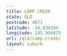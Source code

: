 ```yaml
---
title: CAMP CREEK
state: QLD
postcode: 4871
latitude: -16.934184
longitude: 145.994075
url: /qld/camp-creek/
layout: suburb
---
```

